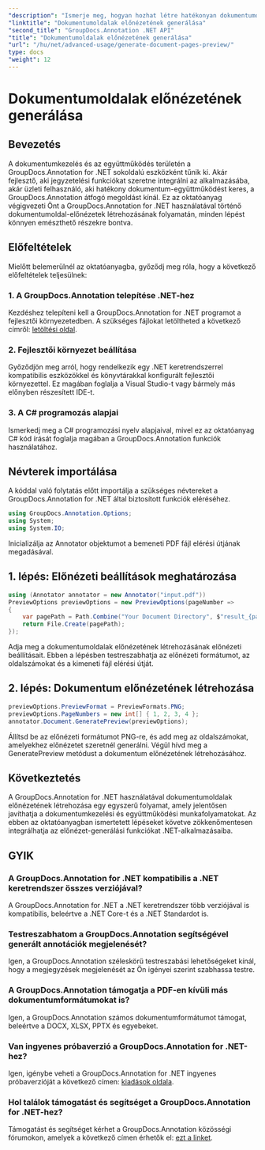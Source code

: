 ```yaml
---
"description": "Ismerje meg, hogyan hozhat létre hatékonyan dokumentumoldal-előnézeteket a GroupDocs.Annotation for .NET használatával. Javítsa dokumentumkezelési munkafolyamatait ezzel az átfogó útmutatóval."
"linktitle": "Dokumentumoldalak előnézetének generálása"
"second_title": "GroupDocs.Annotation .NET API"
"title": "Dokumentumoldalak előnézetének generálása"
"url": "/hu/net/advanced-usage/generate-document-pages-preview/"
type: docs
"weight": 12
---
```


# Dokumentumoldalak előnézetének generálása

## Bevezetés
A dokumentumkezelés és az együttműködés területén a GroupDocs.Annotation for .NET sokoldalú eszközként tűnik ki. Akár fejlesztő, aki jegyzetelési funkciókat szeretne integrálni az alkalmazásába, akár üzleti felhasználó, aki hatékony dokumentum-együttműködést keres, a GroupDocs.Annotation átfogó megoldást kínál. Ez az oktatóanyag végigvezeti Önt a GroupDocs.Annotation for .NET használatával történő dokumentumoldal-előnézetek létrehozásának folyamatán, minden lépést könnyen emészthető részekre bontva.
## Előfeltételek
Mielőtt belemerülnél az oktatóanyagba, győződj meg róla, hogy a következő előfeltételek teljesülnek:
### 1. A GroupDocs.Annotation telepítése .NET-hez
Kezdéshez telepíteni kell a GroupDocs.Annotation for .NET programot a fejlesztői környezetedben. A szükséges fájlokat letöltheted a következő címről: [letöltési oldal](https://releases.groupdocs.com/annotation/net/).
### 2. Fejlesztői környezet beállítása
Győződjön meg arról, hogy rendelkezik egy .NET keretrendszerrel kompatibilis eszközökkel és könyvtárakkal konfigurált fejlesztői környezettel. Ez magában foglalja a Visual Studio-t vagy bármely más előnyben részesített IDE-t.
### 3. A C# programozás alapjai
Ismerkedj meg a C# programozási nyelv alapjaival, mivel ez az oktatóanyag C# kód írását foglalja magában a GroupDocs.Annotation funkciók használatához.

## Névterek importálása
A kóddal való folytatás előtt importálja a szükséges névtereket a GroupDocs.Annotation for .NET által biztosított funkciók eléréséhez.

```csharp
using GroupDocs.Annotation.Options;
using System;
using System.IO;

```
Inicializálja az Annotator objektumot a bemeneti PDF fájl elérési útjának megadásával.
## 1. lépés: Előnézeti beállítások meghatározása
```csharp
using (Annotator annotator = new Annotator("input.pdf"))
PreviewOptions previewOptions = new PreviewOptions(pageNumber =>
{
    var pagePath = Path.Combine("Your Document Directory", $"result_{pageNumber}.png");
    return File.Create(pagePath);
});
```
Adja meg a dokumentumoldalak előnézetének létrehozásának előnézeti beállításait. Ebben a lépésben testreszabhatja az előnézeti formátumot, az oldalszámokat és a kimeneti fájl elérési útját.
## 2. lépés: Dokumentum előnézetének létrehozása
```csharp
previewOptions.PreviewFormat = PreviewFormats.PNG;
previewOptions.PageNumbers = new int[] { 1, 2, 3, 4 };
annotator.Document.GeneratePreview(previewOptions);
```
Állítsd be az előnézeti formátumot PNG-re, és add meg az oldalszámokat, amelyekhez előnézetet szeretnél generálni. Végül hívd meg a GeneratePreview metódust a dokumentum előnézetének létrehozásához.

## Következtetés
A GroupDocs.Annotation for .NET használatával dokumentumoldalak előnézetének létrehozása egy egyszerű folyamat, amely jelentősen javíthatja a dokumentumkezelési és együttműködési munkafolyamatokat. Az ebben az oktatóanyagban ismertetett lépéseket követve zökkenőmentesen integrálhatja az előnézet-generálási funkciókat .NET-alkalmazásaiba.
## GYIK
### A GroupDocs.Annotation for .NET kompatibilis a .NET keretrendszer összes verziójával?
A GroupDocs.Annotation for .NET a .NET keretrendszer több verziójával is kompatibilis, beleértve a .NET Core-t és a .NET Standardot is.
### Testreszabhatom a GroupDocs.Annotation segítségével generált annotációk megjelenését?
Igen, a GroupDocs.Annotation széleskörű testreszabási lehetőségeket kínál, hogy a megjegyzések megjelenését az Ön igényei szerint szabhassa testre.
### A GroupDocs.Annotation támogatja a PDF-en kívüli más dokumentumformátumokat is?
Igen, a GroupDocs.Annotation számos dokumentumformátumot támogat, beleértve a DOCX, XLSX, PPTX és egyebeket.
### Van ingyenes próbaverzió a GroupDocs.Annotation for .NET-hez?
Igen, igénybe veheti a GroupDocs.Annotation for .NET ingyenes próbaverzióját a következő címen: [kiadások oldala](https://releases.groupdocs.com/).
### Hol találok támogatást és segítséget a GroupDocs.Annotation for .NET-hez?
Támogatást és segítséget kérhet a GroupDocs.Annotation közösségi fórumokon, amelyek a következő címen érhetők el: [ezt a linket](https://forum.groupdocs.com/c/annotation/10).